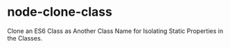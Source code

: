 # node-clone-class
Clone an ES6 Class as Another Class Name for Isolating Static Properties in the Classes.

